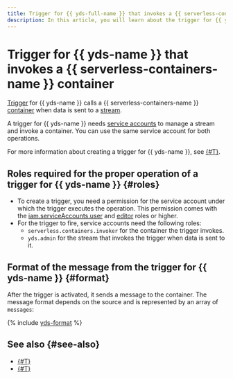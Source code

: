 ```yaml
---
title: Trigger for {{ yds-full-name }} that invokes a {{ serverless-containers-full-name }} container
description: In this article, you will learn about the trigger for {{ yds-name }} that invokes a {{ serverless-containers-name }} container, the roles the trigger needs to operate correctly, and the trigger's message format.
---
```


# Trigger for {{ yds-name }} that invokes a {{ serverless-containers-name }} container

 [Trigger](../trigger/) for {{ yds-name }} calls a {{ serverless-containers-name }} [container](../container.md) when data is sent to a [stream](../../../data-streams/concepts/glossary.md#stream-concepts). 

A trigger for {{ yds-name }} needs [service accounts](../../../iam/concepts/users/service-accounts.md) to manage a stream and invoke a container. You can use the same service account for both operations.

For more information about creating a trigger for {{ yds-name }}, see [{#T}](../../operations/data-streams-trigger-create.md).

## Roles required for the proper operation of a trigger for {{ yds-name }} {#roles}

* To create a trigger, you need a permission for the service account under which the trigger executes the operation. This permission comes with the [iam.serviceAccounts.user](../../../iam/concepts/access-control/roles.md#sa-user) and [editor](../../../iam/concepts/access-control/roles.md#editor) roles or higher.
* For the trigger to fire, service accounts need the following roles:
    * `serverless.containers.invoker` for the container the trigger invokes.
    * `yds.admin` for the stream that invokes the trigger when data is sent to it.

## Format of the message from the trigger for {{ yds-name }} {#format}

After the trigger is activated, it sends a message to the container. The message format depends on the source and is represented by an array of `messages`:

{% include [yds-format](../../../_includes/functions/yds-format.md) %}


## See also {#see-also}

* [{#T}](../../../functions/concepts/trigger/data-streams-trigger.md)
* [{#T}](../../../api-gateway/concepts/trigger/data-streams-trigger.md)
